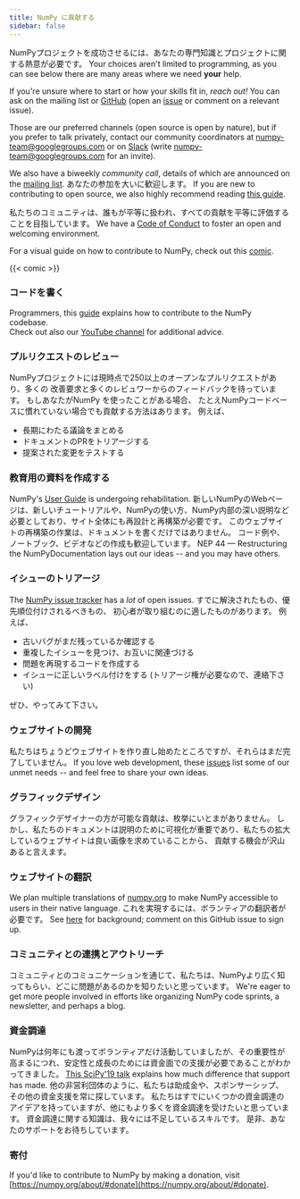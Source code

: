 ```yaml
---
title: NumPy に貢献する
sidebar: false
---
```


NumPyプロジェクトを成功させるには、あなたの専門知識とプロジェクトに関する熱意が必要です。
Your choices aren't limited to programming, as you can
see below there are many areas where we need **your** help.

If you're unsure where to start or how your skills fit in, _reach out!_ You
can ask on the mailing
list or
[GitHub](http://github.com/numpy/numpy) (open an
[issue](https://github.com/numpy/numpy/issues) or comment on a relevant
issue).

Those are our preferred channels (open source is open by nature), but
if you prefer to talk privately, contact our community coordinators at
<numpy-team@googlegroups.com> or on [Slack](https://numpy-team.slack.com)
(write  <numpy-team@googlegroups.com> for an invite).

We also have a biweekly _community call_, details of which are announced on
the [mailing list](https://mail.python.org/mailman/listinfo/numpy-discussion).
あなたの参加を大いに歓迎します。
If you are new to contributing to open source, we also highly recommend reading
[this guide](https://opensource.guide/how-to-contribute/).

私たちのコミュニティは、誰もが平等に扱われ、すべての貢献を平等に評価することを目指しています。 We have a [Code of Conduct](/code-of-conduct) to foster an open
and welcoming environment.

For a visual guide on how to contribute to NumPy, check out this [comic](https://heyzine.com/flip-book/3e66a13901.html).

{{< comic >}}

### コードを書く

Programmers, this
[guide](https://numpy.org/devdocs/dev/index.html#development-process-summary)
explains how to contribute to the NumPy codebase. <br>Check out also our [YouTube channel](https://www.youtube.com/playlist?list=PLCK6zCrcN3GXBUUzDr9L4__LnXZVtaIzS) for additional advice.

### プルリクエストのレビュー

NumPyプロジェクトには現時点で250以上のオープンなプルリクエストがあり、多くの 改善要求と多くのレビュワーからのフィードバックを待っています。 もしあなたがNumPy を使ったことがある場合、 たとえNumPyコードベースに慣れていない場合でも貢献する方法はあります。 例えば、

- 長期にわたる議論をまとめる
- ドキュメントのPRをトリアージする
- 提案された変更をテストする

### 教育用の資料を作成する

NumPy's [User Guide](https://numpy.org/devdocs) is undergoing rehabilitation.
新しいNumPyのWebページは、新しいチュートリアルや、NumPyの使い方、NumPy内部の深い説明など必要としており、サイト全体にも再設計と再構築が必要です。 このウェブサイトの再構築の作業は、ドキュメントを書くだけではありません。 コード例や、ノートブック、ビデオなどの作成も歓迎しています。 NEP 44 — Restructuring the
NumPyDocumentation
lays out our ideas -- and you may have others.

### イシューのトリアージ

The [NumPy issue tracker](https://github.com/numpy/numpy/issues) has a _lot_
of open issues. すでに解決されたもの、優先順位付けされるべきもの、 初心者が取り組むのに適したものがあります。  例えば、

- 古いバグがまだ残っているか確認する
- 重複したイシューを見つけ、お互いに関連づける
- 問題を再現するコードを作成する
- イシューに正しいラベル付けをする (トリアージ権が必要なので、連絡下さい)

ぜひ、やってみて下さい。

### ウェブサイトの開発

私たちはちょうどウェブサイトを作り直し始めたところですが、それらはまだ完了していません。 If you love web
development, these
[issues](https://github.com/numpy/numpy.org/issues?q=is%3Aissue+is%3Aopen+label%3Adesign)
list some of our unmet needs -- and feel free to share your own ideas.

### グラフィックデザイン

グラフィックデザイナーの方が可能な貢献は、枚挙にいとまがありません。
しかし、私たちのドキュメントは説明のために可視化が重要であり、私たちの拡大しているウェブサイトは良い画像を求めていることから、 貢献する機会が沢山あると言えます。

### ウェブサイトの翻訳

We plan multiple translations of [numpy.org](https://numpy.org) to make NumPy
accessible to users in their native language. これを実現するには、ボランティアの翻訳者が必要です。  See
[here](https://numpy.org/neps/nep-0028-website-redesign.html#translation-multilingual-i18n)
for background; comment on this GitHub
issue to sign up.

### コミュニティとの連携とアウトリーチ

コミュニティとのコミュニケーションを通じて、私たちは、NumPyより広く知ってもらい、どこに問題があるのかを知りたいと思っています。 We're eager to get more people involved in efforts like organizing NumPy code
sprints, a newsletter, and perhaps a blog.

### 資金調達

NumPyは何年にも渡ってボランティアだけ活動していましたが、その重要性が高まるにつれ、安定性と成長のためには資金面での支援が必要であることがわかってきました。
[This SciPy'19 talk](https://www.youtube.com/watch?v=dBTJD_FDVjU) explains how much difference
that support has made. 他の非営利団体のように、私たちは助成金や、スポンサーシップ、その他の資金支援を常に探しています。 私たちはすでにいくつかの資金調達のアイデアを持っていますが、他にもより多くを資金調達を受けたいと思っています。
資金調達に関する知識は、我々には不足しているスキルです。 是非、あなたのサポートをお待ちしています。

### 寄付

If you'd like to contribute to NumPy by making a donation, visit [https://numpy.org/about/#donate](https://numpy.org/about/#donate).


